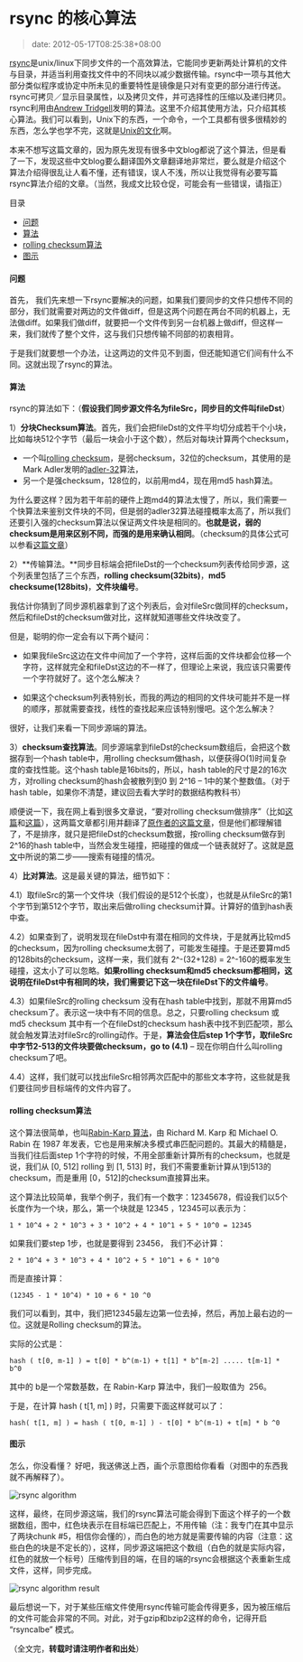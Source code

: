 # rsync 的核心算法
>date: 2012-05-17T08:25:38+08:00


[rsync](https://en.wikipedia.org/wiki/Rsync)是unix/linux下同步文件的一个高效算法，它能同步更新两处计算机的文件与目录，并适当利用查找文件中的不同块以减少数据传输。rsync中一项与其他大部分类似程序或协定中所未见的重要特性是镜像是只对有变更的部分进行传送。rsync可拷贝／显示目录属性，以及拷贝文件，并可选择性的压缩以及递归拷贝。rsync利用由[Andrew Tridgell](https://en.wikipedia.org/wiki/Andrew_Tridgell)发明的算法。这里不介绍其使用方法，只介绍其核心算法。我们可以看到，Unix下的东西，一个命令，一个工具都有很多很精妙的东西，怎么学也学不完，这就是[Unix的文化](https://coolshell.cn/articles/2322.html "Unix传奇(上篇)")啊。


本来不想写这篇文章的，因为原先发现有很多中文blog都说了这个算法，但是看了一下，发现这些中文blog要么翻译国外文章翻译地非常烂，要么就是介绍这个算法介绍得很乱让人看不懂，还有错误，误人不浅，所以让我觉得有必要写篇rsync算法介绍的文章。（当然，我成文比较仓促，可能会有一些错误，请指正）




目录



* [问题](#%E9%97%AE%E9%A2%98 "问题")
* [算法](#%E7%AE%97%E6%B3%95 "算法")
* [rolling checksum算法](#rolling_checksum%E7%AE%97%E6%B3%95 "rolling checksum算法")
* [图示](#%E5%9B%BE%E7%A4%BA "图示")

#### 问题


首先， 我们先来想一下rsync要解决的问题，如果我们要同步的文件只想传不同的部分，我们就需要对两边的文件做diff，但是这两个问题在两台不同的机器上，无法做diff。如果我们做diff，就要把一个文件传到另一台机器上做diff，但这样一来，我们就传了整个文件，这与我们只想传输不同部的初衷相背。


于是我们就要想一个办法，让这两边的文件见不到面，但还能知道它们间有什么不同。这就出现了rsync的算法。


#### 算法


rsync的算法如下：（**假设我们同步源文件名为fileSrc，同步目的文件叫fileDst**）



1）**分块Checksum算法**。首先，我们会把fileDst的文件平均切分成若干个小块，比如每块512个字节（最后一块会小于这个数），然后对每块计算两个checksum，


* 一个叫[rolling checksum](https://en.wikipedia.org/wiki/Rolling_hash)，是弱checksum，32位的checksum，其使用的是Mark Adler发明的[adler-32](https://en.wikipedia.org/wiki/Adler-32 "Adler-32")算法，
* 另一个是强checksum，128位的，以前用md4，现在用md5 hash算法。


为什么要这样？因为若干年前的硬件上跑md4的算法太慢了，所以，我们需要一个快算法来鉴别文件块的不同，但是弱的adler32算法碰撞概率太高了，所以我们还要引入强的checksum算法以保证两文件块是相同的。**也就是说，弱的checksum是用来区别不同，而强的是用来确认相同**。（checksum的具体公式可以参看[这篇文章](https://rsync.samba.org/tech_report/node3.html)）


2）**传输算法。**同步目标端会把fileDst的一个checksum列表传给同步源，这个列表里包括了三个东西，**rolling checksum(32bits)**，**md5 checksume(128bits)**，**文件块编号**。


我估计你猜到了同步源机器拿到了这个列表后，会对fileSrc做同样的checksum，然后和fileDst的checksum做对比，这样就知道哪些文件块改变了。


但是，聪明的你一定会有以下两个疑问：


* 如果我fileSrc这边在文件中间加了一个字符，这样后面的文件块都会位移一个字符，这样就完全和fileDst这边的不一样了，但理论上来说，我应该只需要传一个字符就好了。这个怎么解决？


* 如果这个checksum列表特别长，而我的两边的相同的文件块可能并不是一样的顺序，那就需要查找，线性的查找起来应该特别慢吧。这个怎么解决？


很好，让我们来看一下同步源端的算法。


3）**checksum查找算法**。同步源端拿到fileDst的checksum数组后，会把这个数据存到一个hash table中，用rolling checksum做hash，以便获得O(1)时间复杂度的查找性能。这个hash table是16bits的，所以，hash table的尺寸是2的16次方，对rolling checksum的hash会被散列到0 到 2^16 – 1中的某个整数值。（对于hash table，如果你不清楚，建议回去看大学时的数据结构教科书）


顺便说一下，我在网上看到很多文章说，“要对rolling checksum做排序”（比如[这篇](http://www.yejun.cn/?p=472)和[这篇](http://blog.csdn.net/tobeandnottobe/article/details/6719848)），这两篇文章都引用并翻译了[原作者的这篇文章](https://rsync.samba.org/tech_report/node4.html)，但是他们都理解错了，不是排序，就只是把fileDst的checksum数据，按rolling checksum做存到2^16的hash table中，当然会发生碰撞，把碰撞的做成一个链表就好了。这就是[原文](https://rsync.samba.org/tech_report/node4.html)中所说的第二步——搜索有碰撞的情况。


4）**比对算法**。这是最关键的算法，细节如下：


4.1）取fileSrc的第一个文件块（我们假设的是512个长度），也就是从fileSrc的第1个字节到第512个字节，取出来后做rolling checksum计算。计算好的值到hash表中查。


4.2）如果查到了，说明发现在fileDst中有潜在相同的文件块，于是就再比较md5的checksum，因为rolling checksume太弱了，可能发生碰撞。于是还要算md5的128bits的checksum，这样一来，我们就有 2^-(32+128) = 2^-160的概率发生碰撞，这太小了可以忽略。**如果rolling checksum和md5 checksum都相同，这说明在fileDst中有相同的块，我们需要记下这一块在fileDst下的文件编号**。


4.3）如果fileSrc的rolling checksum 没有在hash table中找到，那就不用算md5 checksum了。表示这一块中有不同的信息。总之，只要rolling checksum 或 md5 checksum 其中有一个在fileDst的checksum hash表中找不到匹配项，那么就会触发算法对fileSrc的rolling动作。于是，**算法会住后step 1个字节，取fileSrc中字节2-513的文件块要做checksum，go to (4.1)** – 现在你明白什么叫rolling checksum了吧。


4.4）这样，我们就可以找出fileSrc相邻两次匹配中的那些文本字符，这些就是我们要往同步目标端传的文件内容了。


#### **rolling checksum算法**


这个算法很简单，也叫[Rabin-Karp 算法](https://en.wikipedia.org/wiki/Rabin%E2%80%93Karp_string_search_algorithm)，由 Richard M. Karp 和 Michael O. Rabin 在 1987 年发表，它也是用来解决多模式串匹配问题的。其最大的精髓是，当我们往后面step 1个字符的时候，不用全部重新计算所有的checksum，也就是说，我们从 [0, 512] rolling 到 [1, 513] 时，我们不需要重新计算从1到513的checksum，而是重用 [0，512]的checksum直接算出来。


这个算法比较简单，我举个例子，我们有一个数字：12345678，假设我们以5个长度作为一个块，那么，第一个块就是 12345 ，12345可以表示为：


 `1 * 10^4 + 2 * 10^3 + 3 * 10^2 + 4 * 10^1 + 5 * 10^0 = 12345` 


如果我们要step 1步，也就是要得到 23456， 我们不必计算：


`2 * 10^4 + 3 * 10^3 + 4 * 10^2 + 5 * 10^1 + 6 * 10^0`


而是直接计算：


`(12345 - 1 * 10^4) * 10 + 6 * 10 ^0`


我们可以看到，其中，我们把12345最左边第一位去掉，然后，再加上最右边的一位。这就是Rolling checksum的算法。


实际的公式是：


`hash ( t[0, m-1] ) = t[0] * b^(m-1) + t[1] * b^[m-2] ..... t[m-1] * b^0`


其中的 b是一个常数基数，在 Rabin-Karp 算法中，我们一般取值为  256。


于是，在计算 hash ( t[1, m] ) 时，只需要下面这样就可以了：


`hash( t[1, m] ) = hash ( t[0, m-1] ) - t[0] * b^(m-1) + t[m] * b ^0`


#### 图示


怎么，你没看懂？ 好吧，我送佛送上西，画个示意图给你看看（对图中的东西我就不再解释了）。


![](https://coolshell.cn/wp-content/uploads/2012/05/rsync-algorithm.jpg "rsync algorithm")


这样，最终，在同步源这端，我们的rsync算法可能会得到下面这个样子的一个数据数组，图中，红色块表示在目标端已匹配上，不用传输（注：我专门在其中显示了两块chunk #5，相信你会懂的），而白色的地方就是需要传输的内容（注意：这些白色的块是不定长的），这样，同步源这端把这个数组（白色的就是实际内容，红色的就放一个标号）压缩传到目的端，在目的端的rsync会根据这个表重新生成文件，这样，同步完成。


![](https://coolshell.cn/wp-content/uploads/2012/05/rsync-algorithm-result.jpg "rsync algorithm result")


最后想说一下，对于某些压缩文件使用rsync传输可能会传得更多，因为被压缩后的文件可能会非常的不同。对此，对于gzip和bzip2这样的命令，记得开启 “rsyncalbe” 模式。


（全文完，**转载时请注明作者和出处**）





